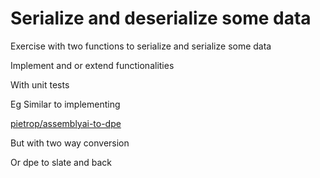 # Serialize and deserialize some data

Exercise with two functions to serialize and serialize some data 

Implement and or extend functionalities 

With unit tests 

Eg Similar to implementing 

[pietrop/assemblyai-to-dpe](https://github.com/pietrop/assemblyai-to-dpe)

But with two way conversion 

Or dpe to slate and back